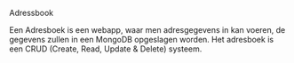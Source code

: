 Adressbook

Een Adresboek is een webapp, waar men adresgegevens in kan voeren, de gegevens zullen in een MongoDB opgeslagen worden. 
Het adresboek is een CRUD (Create, Read, Update & Delete) systeem. 
